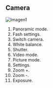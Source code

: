 ## Camera

![Imagen1]()

1. Panoramic mode.
2. Fash settings.
3. Switch camera.
4. White balance.
5. Shutter.
6. Video mode.
7. Picture mode.
8. Settings.
9. Zoom +.
10. Zoom -.
11. Exposure.
